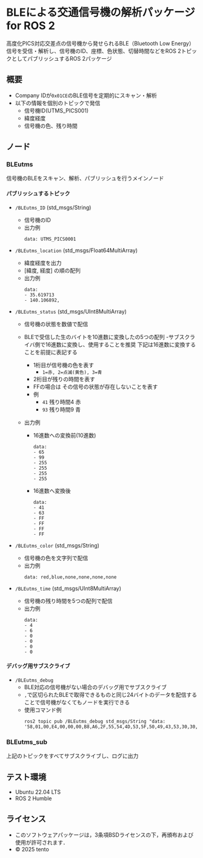 # BLEによる交通信号機の解析パッケージ for ROS 2

高度化PICS対応交差点の信号機から発せられるBLE（Bluetooth Low Energy）信号を受信・解析し、信号機のID、座標、色状態、切替時間などをROS 2トピックとしてパブリッシュするROS 2パッケージ

## 概要
- Company IDが`0x01CE`のBLE信号を定期的にスキャン・解析
- 以下の情報を個別のトピックで発信
    - 信号機ID(UTMS_PICS001)
    - 緯度経度
    - 信号機の色、残り時間


## ノード

### BLEutms
信号機のBLEをスキャン、解析、パブリッシュを行うメインノード

#### パブリッシュするトピック
- `/BLEutms_ID` (std_msgs/String)
    - 信号機のID
    - 出力例
        ```
        data: UTMS_PICS0001
        ``` 

- `/BLEutms_location` (std_msgs/Float64MultiArray)
    - 緯度経度を出力
    - [緯度, 経度] の順の配列
    - 出力例
        ```
        data: 
        - 35.619713
        - 140.106892,
        ```

- `/BLEutms_status` (std_msgs/UInt8MultiArray)
    - 信号機の状態を数値で配信
    - BLEで受信した生のバイトを10進数に変換したの5つの配列
    -サブスクライバ側で16進数に変換し、使用することを推奨 下記は16進数に変換することを前提に表記する
        - 1桁目が信号機の色を表す
            - `1=赤, 2=点滅(黄色), 3=青`
        - 2桁目が残りの時間を表す
        - FFの場合は その信号の状態が存在しないことを表す
        - 例
            - `41` 残り時間4 赤
            - `93` 残り時間9 青 

    - 出力例
        - 16進数への変換前(10進数)
            ```
            data:
            - 65
            - 99
            - 255
            - 255
            - 255
            - 255
            ```
        - 16進数へ変換後
            ```
            data:
            - 41
            - 63
            - FF
            - FF
            - FF
            - FF
            ```
        
- `/BLEutms_color` (std_msgs/String)
    - 信号機の色を文字列で配信
    - 出力例
        ```
        data: red,blue,none,none,none,none
        ```

- `/BLEutms_time` (std_msgs/UInt8MultiArray)
    - 信号機の残り時間を5つの配列で配信
    - 出力例
        ```
        data:
        - 4
        - 6
        - 0
        - 0
        - 0
        - 0
        ```

#### デバッグ用サブスクライブ
- `/BLEutms_debug`
    - BLE対応の信号機がない場合のデバッグ用でサブスクライブ
    - `,`で区切られたBLEで取得できるものと同じ24バイトのデータを配信することで信号機がなくてもノードを実行できる
    - 使用コマンド例
        ```
        ros2 topic pub /BLEutms_debug std_msgs/String "data: '58,01,00,E4,00,00,00,B8,A6,2F,55,54,4D,53,5F,50,49,43,53,30,30,30,31,00'"
        ```
    

### BLEutms_sub
上記のトピックをすべてサブスクライブし、ログに出力

## テスト環境
- Ubuntu 22.04 LTS
- ROS 2 Humble

## ライセンス
- このソフトウェアパッケージは，3条項BSDライセンスの下，再頒布および使用が許可されます．
- © 2025 tento